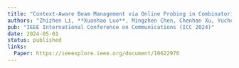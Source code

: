 ```yaml
---
title: "Context-Aware Beam Management via Online Probing in Combinatorial Multi-Armed Bandits"
authors: "Zhizhen Li, **Xuanhao Luo**, Mingzhen Chen, Chenhan Xu, Yuchen Liu"
pub: "IEEE International Conference on Communications (ICC 2024)"
date: 2024-05-01
status: published
links:
  Paper: https://ieeexplore.ieee.org/document/10622976
---
```

